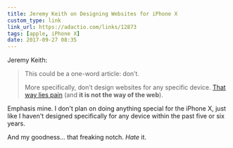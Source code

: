 ```yaml
---
title: Jeremy Keith on Designing Websites for iPhone X
custom_type: link
link_url: https://adactio.com/links/12873
tags: [apple, iPhone X]
date: 2017-09-27 08:35
---
```


Jeremy Keith:

> This could be a one-word article: don’t.
>
> More specifically, don’t design websites for any specific device. [That way lies pain](https://twitter.com/dietrich/status/908619755254308865) (and **it is not the way of the web**).

Emphasis mine. I don't plan on doing anything special for the iPhone X, just like I haven't designed specifically for any device within the past five or six years.

And my goodness… that freaking notch. *Hate* it.
